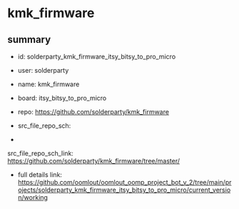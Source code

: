 # kmk_firmware
 
## summary 
* id: solderparty_kmk_firmware_itsy_bitsy_to_pro_micro
* user: solderparty
* name: kmk_firmware
* board: itsy_bitsy_to_pro_micro
* repo: https://github.com/solderparty/kmk_firmware



* src_file_repo_sch: 
*
 src_file_repo_sch_link: https://github.com/solderparty/kmk_firmware/tree/master/
* full details link: https://github.com/oomlout/oomlout_oomp_project_bot_v_2/tree/main/projects/solderparty_kmk_firmware_itsy_bitsy_to_pro_micro/current_version/working  






